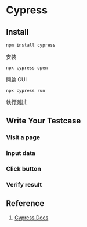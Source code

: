 # Cypress

## Install
```
npm install cypress
```
安裝
```
npx cypress open
```
開啟 GUI
```
npx cypress run
```
執行測試
## Write Your Testcase
### Visit a page
### Input data
### Click button
### Verify result

## Reference
1. [Cypress Docs](https://docs.cypress.io/guides/end-to-end-testing/writing-your-first-end-to-end-test)
